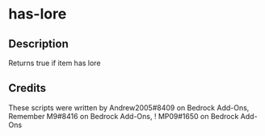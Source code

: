 # has-lore

## Description
Returns true if item has lore

## Credits
These scripts were written by Andrew2005#8409 on Bedrock Add-Ons, Remember M9#8416 on Bedrock Add-Ons, ! MP09#1650 on Bedrock Add-Ons
